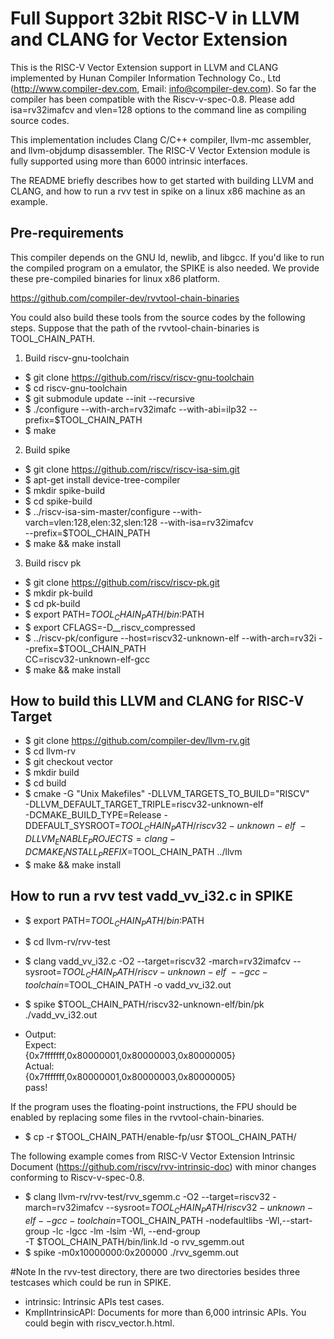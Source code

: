 # Full Support 32bit RISC-V in LLVM and CLANG for Vector Extension
This is the RISC-V Vector Extension support in LLVM and CLANG implemented by Hunan Compiler Information Technology Co., Ltd
(http://www.compiler-dev.com, Email: <info@compiler-dev.com>). So far the compiler has been compatible with the Riscv-v-spec-0.8.
Please add isa=rv32imafcv and vlen=128 options to the command line as compiling source codes.

This implementation includes Clang C/C++ compiler, llvm-mc assembler, and llvm-objdump disassembler. The RISC-V Vector
Extension module is fully supported using more than 6000 intrinsic interfaces.

The README briefly describes how to get started with building LLVM and CLANG, and how to run
a rvv test in spike on a linux x86 machine as an example.

## Pre-requirements

This compiler depends on the GNU ld, newlib, and libgcc. If you'd like to run the compiled program on a
emulator, the SPIKE is also needed. We provide these pre-compiled binaries for linux x86 platform.

https://github.com/compiler-dev/rvvtool-chain-binaries

You could also build these tools from the source codes by the following steps. 
Suppose that the path of the rvvtool-chain-binaries is TOOL_CHAIN_PATH.

1. Build riscv-gnu-toolchain
* $ git clone https://github.com/riscv/riscv-gnu-toolchain
* $ cd riscv-gnu-toolchain
* $ git submodule update --init --recursive
* $ ./configure --with-arch=rv32imafc --with-abi=ilp32 --prefix=$TOOL_CHAIN_PATH
* $ make 

2. Build spike
* $ git clone https://github.com/riscv/riscv-isa-sim.git
* $ apt-get install device-tree-compiler
* $ mkdir spike-build
* $ cd spike-build
* $ ../riscv-isa-sim-master/configure --with-varch=vlen:128,elen:32,slen:128 --with-isa=rv32imafcv \
	--prefix=$TOOL_CHAIN_PATH
* $ make && make install

3. Build riscv pk
* $ git clone https://github.com/riscv/riscv-pk.git
* $ mkdir pk-build
* $ cd pk-build
* $ export PATH=$TOOL_CHAIN_PATH/bin:$PATH
* $ export CFLAGS=-D__riscv_compressed
* $ ../riscv-pk/configure --host=riscv32-unknown-elf --with-arch=rv32i --prefix=$TOOL_CHAIN_PATH \
	CC=riscv32-unknown-elf-gcc
* $ make && make install
 
## How to build this LLVM and CLANG for RISC-V Target
* $ git clone https://github.com/compiler-dev/llvm-rv.git
* $ cd llvm-rv
* $ git checkout vector
* $ mkdir build 
* $ cd build
* $ cmake -G "Unix Makefiles" -DLLVM_TARGETS_TO_BUILD="RISCV" \
	-DLLVM_DEFAULT_TARGET_TRIPLE=riscv32-unknown-elf \
	-DCMAKE_BUILD_TYPE=Release -DDEFAULT_SYSROOT=$TOOL_CHAIN_PATH/riscv32-unknown-elf \
	-DLLVM_ENABLE_PROJECTS=clang -DCMAKE_INSTALL_PREFIX=$TOOL_CHAIN_PATH ../llvm
* $ make && make install

## How to run a rvv test vadd_vv_i32.c in SPIKE  
* $ export PATH=$TOOL_CHAIN_PATH/bin:$PATH  
* $ cd llvm-rv/rvv-test
* $ clang vadd_vv_i32.c -O2 --target=riscv32 -march=rv32imafcv --sysroot=$TOOL_CHAIN_PATH/riscv-unknown-elf \
	--gcc-toolchain=$TOOL_CHAIN_PATH -o vadd_vv_i32.out  
* $ spike $TOOL_CHAIN_PATH/riscv32-unknown-elf/bin/pk ./vadd_vv_i32.out

* Output:  
	Expect:  
	{0x7fffffff,0x80000001,0x80000003,0x80000005}  
	Actual:  
	{0x7fffffff,0x80000001,0x80000003,0x80000005}  
	pass!  

If the program uses the floating-point instructions, the FPU should be enabled by replacing some files in the rvvtool-chain-binaries.

* $ cp -r $TOOL_CHAIN_PATH/enable-fp/usr $TOOL_CHAIN_PATH/

The following example comes from RISC-V Vector Extension Intrinsic Document (https://github.com/riscv/rvv-intrinsic-doc) with minor changes conforming to Riscv-v-spec-0.8.

* $ clang llvm-rv/rvv-test/rvv_sgemm.c -O2 --target=riscv32 -march=rv32imafcv --sysroot=$TOOL_CHAIN_PATH/riscv32-unknown-elf 
	--gcc-toolchain=$TOOL_CHAIN_PATH -nodefaultlibs -Wl,--start-group -lc -lgcc -lm -lsim -Wl, --end-group \
	-T $TOOL_CHAIN_PATH/bin/link.ld -o rvv_sgemm.out
* $ spike -m0x10000000:0x200000 ./rvv_sgemm.out

#Note
In the rvv-test directory, there are two directories besides three testcases which could be run in SPIKE. 
* intrinsic: Intrinsic APIs test cases.
* KmplIntrinsicAPI: Documents for more than 6,000 intrinsic APIs. You could begin with riscv_vector.h.html.	
